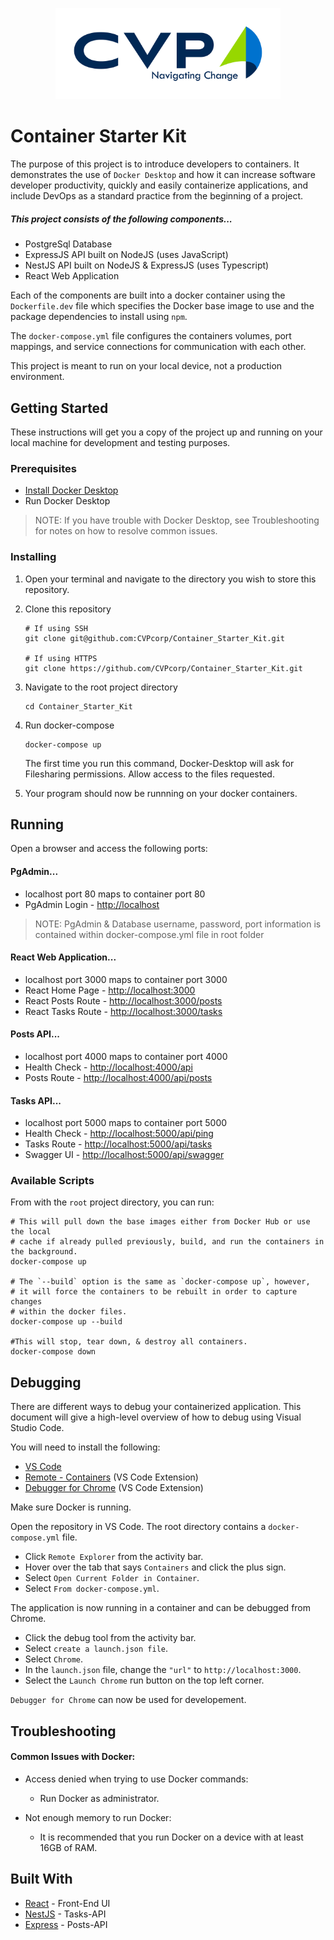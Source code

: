 <p align="center">
  <a href="https://www.cvpcorp.com/" target="blank"><img src="./CVP_Logo.png" width="360" alt="CVP Logo"/></a>
</p>

# Container Starter Kit

The purpose of this project is to introduce developers to containers. It demonstrates the use of `Docker Desktop` and how it can increase software developer productivity, quickly and easily containerize applications, and include DevOps as a standard practice from the beginning of a project.

##### This project consists of the following components...
* PostgreSql Database
* ExpressJS API built on NodeJS (uses JavaScript)
* NestJS API built on NodeJS & ExpressJS (uses Typescript)
* React Web Application

Each of the components are built into a docker container using the `Dockerfile.dev` file which specifies the Docker base image to use and the package dependencies to install using `npm`.

The `docker-compose.yml` file configures the containers volumes, port mappings, and service connections for communication with each other.

This project is meant to run on your local device, not a production environment.


## Getting Started

These instructions will get you a copy of the project up and running on your local machine for development and testing purposes.

### Prerequisites

* [Install Docker Desktop](https://www.docker.com/products/docker-desktop)
* Run Docker Desktop

> NOTE: If you have trouble with Docker Desktop, see Troubleshooting for notes on how to resolve common issues.

### Installing

1. Open your terminal and navigate to the directory you wish to store this repository.

2. Clone this repository

    ```shell
    # If using SSH
    git clone git@github.com:CVPcorp/Container_Starter_Kit.git
    
    # If using HTTPS
    git clone https://github.com/CVPcorp/Container_Starter_Kit.git
    ```

3. Navigate to the root project directory

    ```
    cd Container_Starter_Kit
    ```

4. Run docker-compose
    
    ```
    docker-compose up
    ```
    
    The first time you run this command, Docker-Desktop will ask for Filesharing permissions. Allow access to the files requested. 

5. Your program should now be runnning on your docker containers.


## Running

Open a browser and access the following ports:

#### PgAdmin...
* localhost port 80 maps to container port 80
* PgAdmin Login - [http://localhost](http://localhost)

> NOTE: PgAdmin & Database username, password, port information is contained within docker-compose.yml file in root folder

#### React Web Application...
* localhost port 3000 maps to container port 3000
* React Home Page - [http://localhost:3000](http://localhost:3000)
* React Posts Route - [http://localhost:3000/posts](http://localhost:3000/posts)
* React Tasks Route - [http://localhost:3000/tasks](http://localhost:3000/tasks)

#### Posts API...
* localhost port 4000 maps to container port 4000
* Health Check - [http://localhost:4000/api](http://localhost:4000/api)
* Posts Route - [http://localhost:4000/api/posts](http://localhost:4000/api/posts)

#### Tasks API...
* localhost port 5000 maps to container port 5000
* Health Check - [http://localhost:5000/api/ping](http://localhost:5000/api/ping)
* Tasks Route - [http://localhost:5000/api/tasks](http://localhost:5000/api/tasks)
* Swagger UI - [http://localhost:5000/api/swagger](http://localhost:5000/api/swagger)


### Available Scripts

From with the `root` project directory, you can run:

```shell
# This will pull down the base images either from Docker Hub or use the local 
# cache if already pulled previously, build, and run the containers in the background.
docker-compose up

# The `--build` option is the same as `docker-compose up`, however, 
# it will force the containers to be rebuilt in order to capture changes 
# within the docker files.
docker-compose up --build

#This will stop, tear down, & destroy all containers.
docker-compose down
```

## Debugging
There are different ways to debug your containerized application. This document will give a high-level overview of how to debug using Visual Studio Code.

You will need to install the following:
* [VS Code](https://code.visualstudio.com/)
* [Remote - Containers](https://marketplace.visualstudio.com/items?itemName=ms-vscode-remote.remote-containers) (VS Code Extension)
* [Debugger for Chrome](https://marketplace.visualstudio.com/items?itemName=msjsdiag.debugger-for-chrome) (VS Code Extension)  

Make sure Docker is running.

Open the repository in VS Code. The root directory contains a `docker-compose.yml` file. 
* Click `Remote Explorer` from the activity bar.
* Hover over the tab that says `Containers` and click the plus sign.
* Select `Open Current Folder in Container`.
* Select `From docker-compose.yml`.

The application is now running in a container and can be debugged from Chrome. 
* Click the debug tool from the activity bar.
* Select `create a launch.json file`.
* Select `Chrome`.
* In the `launch.json` file, change the `"url"` to `http://localhost:3000`. 
* Select the `Launch Chrome` run button on the top left corner.

`Debugger for Chrome` can now be used for developement. 


## Troubleshooting  

#### Common Issues with Docker:

* Access denied when trying to use Docker commands:
    * Run Docker as administrator. 
    
* Not enough memory to run Docker:
    * It is recommended that you run Docker on a device with at least 16GB of RAM.

## Built With

* [React](https://reactjs.org/) - Front-End UI
* [NestJS](https://nestjs.com/) - Tasks-API
* [Express](https://expressjs.com/) - Posts-API

